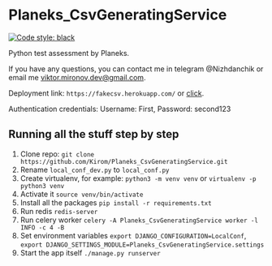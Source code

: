 # Planeks_CsvGeneratingService
[![Code style: black](https://img.shields.io/badge/code%20style-black-000000.svg)](https://github.com/psf/black)

Python test assessment by Planeks.

If you have any questions, you can contact me in telegram @Nizhdanchik or email me viktor.mironov.dev@gmail.com.

Deployment link: `https://fakecsv.herokuapp.com/` or [click](https://fakecsv.herokuapp.com/).

Authentication credentials: Username: First, Password: second123 

## Running all the stuff step by step
1. Clone repo: `git clone https://github.com/Kirom/Planeks_CsvGeneratingService.git`
2. Rename `local_conf_dev.py` to `local_conf.py`
3. Create virtualenv, for example: `python3 -m venv venv` or `virtualenv -p python3 venv`
4. Activate it `source venv/bin/activate`
5. Install all the packages `pip install -r requirements.txt`
6. Run redis `redis-server`
7. Run celery worker `celery -A Planeks_CsvGeneratingService worker -l INFO -c 4 -B`
8. Set environment variables `export DJANGO_CONFIGURATION=LocalConf`,   
`export DJANGO_SETTINGS_MODULE=Planeks_CsvGeneratingService.settings`
9. Start the app itself `./manage.py runserver`

